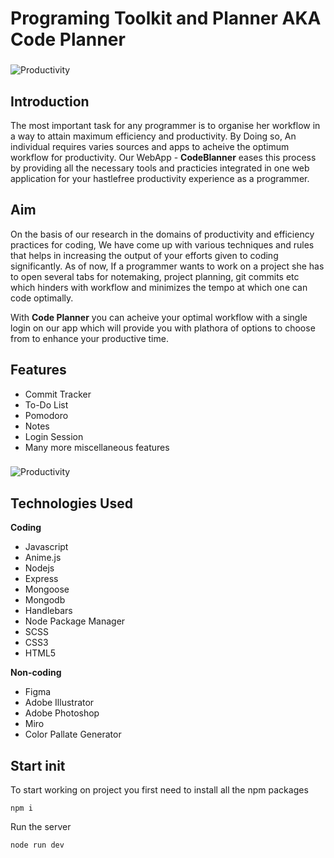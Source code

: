 # Programing Toolkit and Planner AKA Code Planner

### 



![Productivity](https://hbr.org/resources/images/article_assets/2017/09/oct17-04-623455200.png)

## Introduction

The most important task for any programmer is to organise her workflow in a way to attain maximum efficiency and productivity. By Doing so, An individual requires varies sources and apps to acheive the optimum workflow for productivity. Our WebApp - **CodeBlanner** eases this process by providing all the necessary tools and practicies integrated in one web application for your hastlefree productivity experience as a programmer. 

###

## Aim

On the basis of our research in the domains of productivity and efficiency practices for coding, We have come up with various techniques and rules that helps in increasing the output of your efforts given to coding significantly. As of now, If a programmer wants to work on a project she has to open several tabs for notemaking, project planning, git commits etc which hinders with workflow and minimizes the tempo at which one can code optimally. 

With **Code Planner** you can acheive your optimal workflow with a single login on our app which will provide you with plathora of options to choose from to enhance your productive time. 

###

## Features 

- Commit Tracker 
- To-Do List 
- Pomodoro
- Notes 
- Login Session 
- Many more miscellaneous features 

### 

![Productivity](https://drive.google.com/file/d/1pbi4E5T07ibGoybl0GY-de-r6u0hp-tG/view?usp=sharing)
## Technologies Used 

**Coding**

- Javascript
- Anime.js
- Nodejs
- Express
- Mongoose
- Mongodb
- Handlebars
- Node Package Manager
- SCSS
- CSS3
- HTML5



**Non-coding**

- Figma
- Adobe Illustrator 
- Adobe Photoshop
- Miro 
- Color Pallate Generator 


###

## Start init 

To start working on project you first need to install all the npm packages 

``npm i``

Run the server 

``node run dev``







